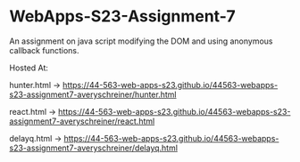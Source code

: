 # WebApps-S23-Assignment-7
An assignment on java script modifying the DOM and using anonymous callback functions.

Hosted At:

hunter.html -> https://44-563-web-apps-s23.github.io/44563-webapps-s23-assignment7-averyschreiner/hunter.html

react.html -> https://44-563-web-apps-s23.github.io/44563-webapps-s23-assignment7-averyschreiner/react.html

delayq.html -> https://44-563-web-apps-s23.github.io/44563-webapps-s23-assignment7-averyschreiner/delayq.html
